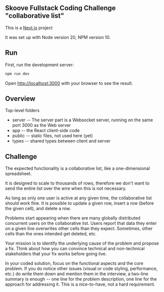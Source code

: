## Skoove Fullstack Coding Challenge "collaborative list"

This is a [Next.js](https://nextjs.org/) project

It was set up with Node version 20, NPM version 10.

## Run

First, run the development server:

```bash
npm run dev
```

Open [http://localhost:3000](http://localhost:3000) with your browser to see the result.

## Overview

Top-level folders

- server -- The server part is a Websocket server, running on the same port 3000 as the Web server
- app -- the React client-side code
- public -- static files, not used here (yet)
- types -- shared types between client and server

## Challenge

The expected functionality is a collaborative list, like a one-dimensional spreadsheet.

It is designed to scale to thousands of rows, therefore we don't want to send the entire list over the wire when this is not necessary.

As long as only one user is active at any given time, the collaborative list should work fine. It is possible to update a given row, insert a row (before the given cell), and delete a row.

Problems start appearing when there are many globally distributed concurrent users on the collaborative list. Users report that data they enter on a given line overwrites other cells than they expect. Sometimes, other cells than the ones intended get deleted, etc.

Your mission is to identify the underlying cause of the problem and propose a fix. Think about how you can convince technical and non-technical stakeholders that your fix works before going live.

In your coded solution, focus on the functional aspects and the core problem. If you do notice other issues (visual or code styling, performance, etc.) do write them down and mention them in the interview, a two-line summary is enough -- one line for the problem description, one line for the approach for addressing it. This is a nice-to-have, not a hard requirement.
